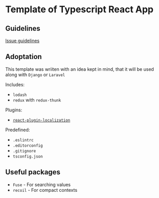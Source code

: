 # Template of Typescript React App

## Guidelines

[Issue guidelines](https://github.com/FrameMuse/issue-guidelines)

## Adoptation

This template was wriiten with an idea kept in mind, that it will be used along with `Django` or `Laravel`

Includes:

- `lodash`
- `redux` with `redux-thunk`

Plugins:

- [`react-plugin-localization`](https://github.com/FrameMuse/react-plugin-localization)

Predefined:

- `.eslintrc`
- `.editorconfig`
- `.gitignore`
- `tsconfig.json`

## Useful packages

- `Fuse` - For searching values
- `recoil` - For compact contexts
